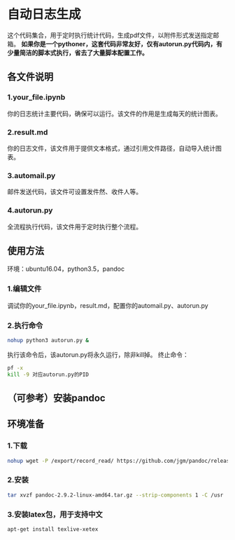 # 自动日志生成
这个代码集合，用于定时执行统计代码，生成pdf文件，以附件形式发送指定邮箱。
**如果你是一个pythoner，这套代码非常友好，仅有autorun.py代码内，有少量简洁的脚本式执行，省去了大量脚本配置工作。**

## 各文件说明
### 1.your_file.ipynb
你的日志统计主要代码，确保可以运行。该文件的作用是生成每天的统计图表。
### 2.result.md
你的日志文件，该文件用于提供文本格式，通过引用文件路径，自动导入统计图表。
### 3.automail.py
邮件发送代码，该文件可设置发件然、收件人等。
### 4.autorun.py
全流程执行代码，该文件用于定时执行整个流程。
## 使用方法
环境：ubuntu16.04，python3.5，pandoc
### 1.编辑文件
调试你的your_file.ipynb，result.md，配置你的automail.py、autorun.py
### 2.执行命令
```sh 
nohup python3 autorun.py &
```

执行该命令后，该autorun.py将永久运行，除非kill掉。
终止命令：
```sh 
pf -x
kill -9 对应autorun.py的PID
```

## （可参考）安装pandoc
## 环境准备
### 1.下载
```sh 
nohup wget -P /export/record_read/ https://github.com/jgm/pandoc/releases/download/2.9.2/pandoc-2.9.2-linux-amd64.tar.gz
```
### 2.安装
```sh 
tar xvzf pandoc-2.9.2-linux-amd64.tar.gz --strip-components 1 -C /usr
```
### 3.安装latex包，用于支持中文
```sh 
apt-get install texlive-xetex
```
